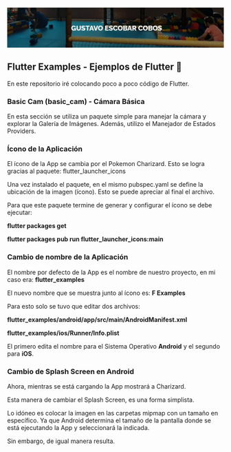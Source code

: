 ![banner](https://raw.githubusercontent.com/gutoccs/gutoccs/main/top_image.jpg)

## Flutter Examples - Ejemplos de Flutter :wave:

En este repositorio iré colocando poco a poco código de Flutter.

### Basic Cam (basic_cam) - Cámara Básica

En esta sección se utiliza un paquete simple para manejar la cámara y explorar la Galería de Imágenes. Además, utilizo el Manejador de Estados Providers.


### Ícono de la Aplicación

El ícono de la App se cambia por el Pokemon Charizard. Esto se logra gracias al paquete: flutter_launcher_icons

Una vez instalado el paquete, en el mismo pubspec.yaml se define la ubicación de la imagen (ícono). Esto se puede apreciar al final el archivo.

Para que este paquete termine de generar y configurar el ícono se debe ejecutar:

**flutter packages get**

**flutter packages pub run flutter_launcher_icons:main**


### Cambio de nombre de la Aplicación

El nombre por defecto de la App es el nombre de nuestro proyecto, en mi caso era: **flutter_examples**

El nuevo nombre que se muestra junto al ícono es: **F Examples**

Para esto solo se tuvo que editar dos archivos:

**flutter_examples/android/app/src/main/AndroidManifest.xml**

**flutter_examples/ios/Runner/Info.plist**

El primero edita el nombre para el Sistema Operativo **Android** y el segundo para **iOS**.


### Cambio de Splash Screen en Android

Ahora, mientras se está cargando la App mostrará a Charizard.

Esta manera de cambiar el Splash Screen, es una forma simplista.

Lo idóneo es colocar la imagen en las carpetas mipmap con un tamaño en específico. Ya que Android determina el tamaño de la pantalla donde se está ejecutando la App y seleccionará la indicada.

Sin embargo, de igual manera resulta.



